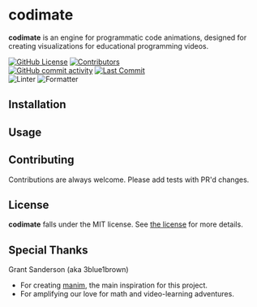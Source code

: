 # codimate
<!-- TODO: Some cool image here -->
**codimate** is an engine for programmatic code animations, designed for creating visualizations for educational programming videos.

[![GitHub License](https://img.shields.io/github/license/zentiph/codimate?style=flat-square&labelColor=0f0f0f)](https://github.com/Zentiph/codimate/blob/master/LICENSE)
[![Contributors](https://img.shields.io/github/contributors/zentiph/codimate?style=flat-square&labelColor=0f0f0f)](../../graphs/contributors)
<br/>
[![GitHub commit activity](https://img.shields.io/github/commit-activity/t/zentiph/codimate?style=flat-square&labelColor=0f0f0f)](https://github.com/zentiph/codimate/commits/main)
[![Last Commit](https://img.shields.io/github/last-commit/zentiph/codimate?style=flat-square&labelColor=0f0f0f)](https://github.com/zentiph/codimate/commits/main)
<br/>
![Linter](https://img.shields.io/badge/linter-clippy-D34516?style=flat-square&labelColor=0f0f0f)
![Formatter](https://img.shields.io/badge/style-rust--analyzer-D34516?style=flat-square&labelColor=0f0f0f)

## Installation
<!-- TODO -->

## Usage
<!-- TODO -->

## Contributing
Contributions are always welcome.
Please add tests with PR'd changes.

## License
**codimate** falls under the MIT license.
See [the license](LICENSE) for more details.

## Special Thanks
Grant Sanderson (aka 3blue1brown)
* For creating [manim](https://github.com/3b1b/manim), the main inspiration for this project.
* For amplifying our love for math and video-learning adventures.
